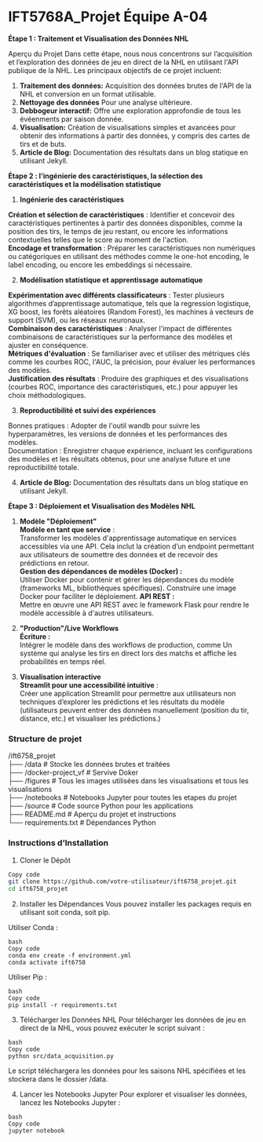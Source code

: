 # IFT5768A_Projet Équipe A-04

**Étape 1 : Traitement et Visualisation des Données NHL**

Aperçu du Projet
Dans cette étape, nous nous concentrons sur l’acquisition et l’exploration des données de jeu en direct de la NHL en utilisant l'API publique de la NHL. Les principaux objectifs de ce projet incluent:

1. **Traitement des données:** Acquisition des données brutes de l'API de la NHL et conversion en un format utilisable.
2. **Nettoyage des données** Pour une analyse ultérieure.
3. **Debbogeur interactif:** Offre une exploration approfondie de tous les évéenments par saison donnée.
4. **Visualisation:** Création de visualisations simples et avancées pour obtenir des informations à partir des données, y compris des cartes de tirs et de buts.
5. **Article de Blog:** Documentation des résultats dans un blog statique en utilisant Jekyll.

**Étape 2 : l'ingénierie des caractéristiques, la sélection des caractéristiques et la modélisation statistique**

1. **Ingénierie des caractéristiques**

**Création et sélection de caractéristiques** : Identifier et concevoir des caractéristiques pertinentes à partir des données disponibles, comme la position des tirs, le temps de jeu restant, ou encore les informations contextuelles telles que le score au moment de l'action.  
**Encodage et transformation** : Préparer les caractéristiques non numériques ou catégoriques en utilisant des méthodes comme le one-hot encoding, le label encoding, ou encore les embeddings si nécessaire.  

2. **Modélisation statistique et apprentissage automatique**

**Expérimentation avec différents classificateurs** : Tester plusieurs algorithmes d’apprentissage automatique, tels que la regression logistique, XG boost, les forêts aléatoires (Random Forest), les machines à vecteurs de support (SVM), ou les réseaux neuronaux.  
**Combinaison des caractéristiques** : Analyser l'impact de différentes combinaisons de caractéristiques sur la performance des modèles et ajuster en conséquence.  
**Métriques d'évaluation** : Se familiariser avec et utiliser des métriques clés comme les courbes ROC, l'AUC, la précision,  pour évaluer les performances des modèles.  
**Justification des résultats** : Produire des graphiques et des visualisations (courbes ROC, importance des caractéristiques, etc.) pour appuyer les choix méthodologiques.

3. **Reproductibilité et suivi des expériences**

Bonnes pratiques : Adopter de  l'outil wandb pour suivre les hyperparamètres, les versions de données et les performances des modèles.  
Documentation : Enregistrer chaque expérience, incluant les configurations des modèles et les résultats obtenus, pour une analyse future et une reproductibilité totale.  

4. **Article de Blog:** Documentation des résultats dans un blog statique en utilisant Jekyll.


**Étape 3 : Déploiement et Visualisation des Modèles NHL**

1. **Modèle "Déploiement"**  
**Modèle en tant que service** :  
Transformer les modèles d'apprentissage automatique en services accessibles via une API. Cela inclut la création d’un endpoint permettant aux utilisateurs de soumettre des données et de recevoir des prédictions en retour.  
**Gestion des dépendances de modèles (Docker) :**  
Utiliser Docker pour contenir et gérer les dépendances du modèle (frameworks ML, bibliothèques spécifiques). Construire une image Docker pour faciliter le déploiement.
**API REST :**  
Mettre en œuvre une API REST avec le framework  Flask  pour rendre le modèle accessible à d'autres utilisateurs.  

2. **"Production"/Live Workflows**  
**Écriture :**  
Intégrer le modèle dans des workflows de production, comme Un système qui analyse les tirs en direct lors des matchs et affiche les probabilités en temps réel.  
3. **Visualisation interactive**  
**Streamlit pour une accessibilité intuitive** :  
Créer une application Streamlit pour permettre aux utilisateurs non techniques d’explorer les prédictions et les résultats du modèle (utilisateurs peuvent entrer des données manuellement (position du tir, distance, etc.) et visualiser les prédictions.)  

### Structure de projet
/ift6758_projet  
├── /data                # Stocke les données brutes et traitées  
├── /docker-project_vf   # Servive Doker  
├── /figures              # Tous les images utilisées dans les visualisations et tous les visualisations  
├── /notebooks           # Notebooks Jupyter pour toutes les etapes du projet  
├── /source                 # Code source Python pour les applications  
├── README.md            # Aperçu du projet et instructions  
└── requirements.txt     # Dépendances Python  

### Instructions d’Installation
1. Cloner le Dépôt
```bash
Copy code
git clone https://github.com/votre-utilisateur/ift6758_projet.git
cd ift6758_projet
```

2. Installer les Dépendances
Vous pouvez installer les packages requis en utilisant soit conda, soit pip.

Utiliser Conda :
```
bash
Copy code
conda env create -f environment.yml
conda activate ift6758
```
Utiliser Pip :

```
bash
Copy code
pip install -r requirements.txt
```

3. Télécharger les Données NHL
Pour télécharger les données de jeu en direct de la NHL, vous pouvez exécuter le script suivant :
```
bash
Copy code
python src/data_acquisition.py
```
Le script téléchargera les données pour les saisons NHL spécifiées et les stockera dans le dossier /data.

4. Lancer les Notebooks Jupyter
Pour explorer et visualiser les données, lancez les Notebooks Jupyter :
```
bash
Copy code
jupyter notebook
```
